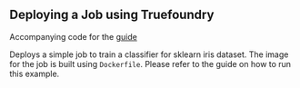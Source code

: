 Deploying a Job using Truefoundry
---

Accompanying code for the [guide](https://docs.truefoundry.com/documentation/deploy/deploy-a-job/docker#deploy-a-job-using-dockerfile)

Deploys a simple job to train a classifier for sklearn iris dataset. The image for the job is built using `Dockerfile`.
Please refer to the guide on how to run this example.

